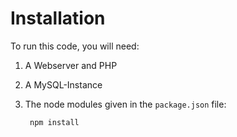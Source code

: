 # Installation
To run this code, you will need:
1. A Webserver and PHP
2. A MySQL-Instance
3. The node modules given in the ```package.json``` file:

        npm install